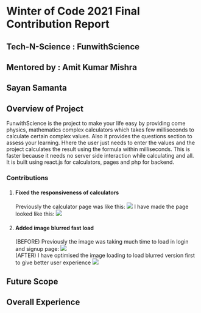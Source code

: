 # Winter of Code 2021 Final Contribution Report

## Tech-N-Science : FunwithScience
## Mentored by : Amit Kumar Mishra
## Sayan Samanta

## Overview of Project
FunwithScience is the project to make your life easy by providing come physics, mathematics complex calculators which takes few milliseconds to calculate certain complex values.
Also it provides the questions section to assess your learning. Hhere the user just needs to enter the values and the project calculates the result using the formula within milliseconds.
This is faster because it needs no server side interaction while calculating and all. It is built using react.js for calculators, pages and php for backend.

### Contributions

<ol>
  <li>
    <h4>Fixed the responsiveness of calculators</h4>
    Previously the calculator page was like this:
    <img src="https://user-images.githubusercontent.com/67837886/150367660-8742354c-3f98-4304-bbf2-2082dbcb216e.png" />
    I have made the page looked like this:
    <img src="https://user-images.githubusercontent.com/67837886/150367832-30eb25bb-af03-4936-a297-2bef69517f01.png" />
  </li>
  <li>
    <h4>Added image blurred fast load</h4>
    (BEFORE) Previously the image was taking much time to load in login and signup page:
    <img src="https://user-images.githubusercontent.com/67837886/150639066-e3c2ea52-72b7-4ecf-9525-44f060076cd9.gif" />
    <br>
    (AFTER) I have optimised the image loading to load blurred version first to give better user experience
    <img src="https://user-images.githubusercontent.com/67837886/150639118-fddbcaf5-94ff-4af0-ba5a-cd12c1522903.gif" />

  </li>
</ol>
 
## Future Scope

## Overall Experience
